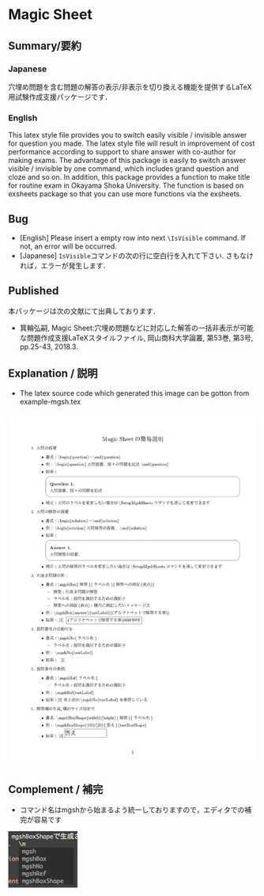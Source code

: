 Magic Sheet
=====

Summary/要約
----

### Japanese
穴埋め問題を含む問題の解答の表示/非表示を切り換える機能を提供するLaTeX用試験作成支援パッケージです．

### English
This latex style file provides you to switch easily visible / invisible answer for question you made. The latex style file will result in improvement of cost performance according to support to share answer with co-author for making exams. The advantage of this package is easily to switch answer visible / invisible by one command, which includes grand question and cloze and so on. In addition, this package provides a function to make title for routine exam in Okayama Shoka University. The function is based on exsheets package so that you can use more functions via the exsheets.  

Bug
---

- [English] Please insert a empty row into next `\IsVisible` command. If not, an error will be occurred.
- [Japanese] `IsVisible`コマンドの次の行に空白行を入れて下さい. さもなければ，エラーが発生します．

## Published
本パッケージは次の文献にて出典しております．
- 箕輪弘嗣, Magic Sheet:穴埋め問題などに対応した解答の一括非表示が可能な問題作成支援LaTeXスタイルファイル, 岡山商科大学論叢, 第53巻, 第3号, pp.25-43, 2018.3.

## Explanation / 説明

- The latex source code which generated this image can be gotton from example-mgsh.tex

![](ReadMe/example-mgsh.jpg)

## Complement / 補完
- コマンド名はmgshから始まるよう統一しておりますので，エディタでの補完が容易です

![](ReadMe/Complement_Vim.png)



